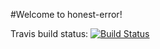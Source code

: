 #Welcome to honest-error!

Travis build status: [![Build Status](https://travis-ci.org/gmacciocca/honest-error.svg?branch=master)](https://travis-ci.org/gmacciocca/honest-error)
